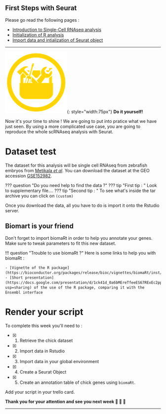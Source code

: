 ## First Steps with Seurat

Please go read the following pages : 

- [Introduction to Single-Cell RNAseq analysis](introduction.md)  
- [Initialization of R analysis](intro_seurat.md)  
- [Import data and intialization of Seurat object](import.md)  

---

![](../R-IOC/images/toolbox-do-it-yourself.png){: style="width:75px"} **Do it yourself!**

Now it's your time to shine ! We are going to put into pratice what we 
have just seen. By using a more complicated use case, you are going to 
reproduce the whole scRNAseq analysis with Seurat.  

# Dataset test

The dataset for this analysis will be single cell RNAseq from zebrafish embryos 
from [Metikala *et al*](https://doi.org/10.1371/journal.pone.0254024). You can download 
the dataset at the GEO accession [GSE152982](https://www.ncbi.nlm.nih.gov/geo/query/acc.cgi?acc=GSE152982).

??? question "Do you need help to find the data ?"
    ??? tip "First tip : "
        Look to supplementary file....
        ??? tip "Second tip : "
            To see what's inside the tar archive you can click on `(custom)`
    
Once you download the data, all you have to do is import it onto the Rstudio server.

## Biomart is your friend

Don't forget to import biomaRt in order to help you annotate your genes.
Make sure to tweak parameters to fit this new dataset. 

!!! question "Trouble to use biomaRt ?"
    Here is some links to help you with biomaRt :

    - [Vignette of the R package](https://bioconductor.org/packages/release/bioc/vignettes/biomaRt/inst/doc/accessing_ensembl.html)
    - [Short presentation](https://docs.google.com/presentation/d/1ck41d_0a6bMEreTfeeES67RExEc2pp_OXQvqbJ3ZdhU/edit?usp=sharing) of the use of the R package, comparing it with the Ensembl interface


# Render your script

To complete this week you'll need to :

- [x] 1. Retrieve the chick dataset
- [x] 2. Import data in Rstudio
- [x] 3. Import data in your global environment
- [x] 4. Create a Seurat Object
- [x] 5. Create an annotation table of chick genes using `biomaRt`. 

Add your script in your trello card.

**Thank you for your attention and see you next week :clap: :clap: :clap:**

----
